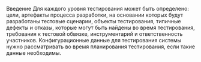 Введение
Для каждого уровня тестирования может быть определено: цели, артефакты процесса разработки,
на основании которых будут разработаны тестовые сценарии, объекты тестирования, типичные дефекты и отказы,
которые могут быть найдены во время тестирования, требования к тестовой обвязке, инструментарий и ответственность участников.
Конфигурационные данные для тестирования системы нужно рассматривать во время планирования тестирования, если такие данные необходимы.
